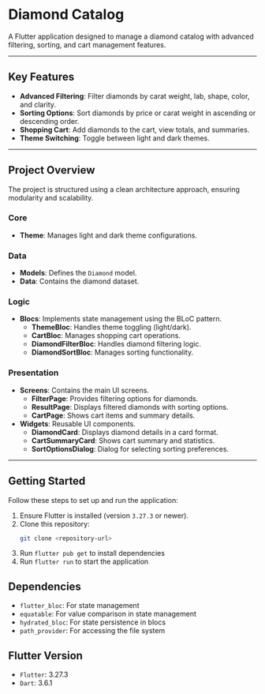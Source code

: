 # Diamond Catalog

A Flutter application designed to manage a diamond catalog with advanced filtering, sorting, and cart management features.

---

## Key Features

- **Advanced Filtering**: Filter diamonds by carat weight, lab, shape, color, and clarity.
- **Sorting Options**: Sort diamonds by price or carat weight in ascending or descending order.
- **Shopping Cart**: Add diamonds to the cart, view totals, and summaries.
- **Theme Switching**: Toggle between light and dark themes.

---

## Project Overview

The project is structured using a clean architecture approach, ensuring modularity and scalability.

### Core
- **Theme**: Manages light and dark theme configurations.

### Data
- **Models**: Defines the `Diamond` model.
- **Data**: Contains the diamond dataset.

### Logic
- **Blocs**: Implements state management using the BLoC pattern.
  - **ThemeBloc**: Handles theme toggling (light/dark).
  - **CartBloc**: Manages shopping cart operations.
  - **DiamondFilterBloc**: Handles diamond filtering logic.
  - **DiamondSortBloc**: Manages sorting functionality.

### Presentation
- **Screens**: Contains the main UI screens.
  - **FilterPage**: Provides filtering options for diamonds.
  - **ResultPage**: Displays filtered diamonds with sorting options.
  - **CartPage**: Shows cart items and summary details.
- **Widgets**: Reusable UI components.
  - **DiamondCard**: Displays diamond details in a card format.
  - **CartSummaryCard**: Shows cart summary and statistics.
  - **SortOptionsDialog**: Dialog for selecting sorting preferences.

---

## Getting Started

Follow these steps to set up and run the application:

1. Ensure Flutter is installed (version `3.27.3` or newer).
2. Clone this repository:
   ```bash
   git clone <repository-url>
3. Run `flutter pub get` to install dependencies
4. Run `flutter run` to start the application

## Dependencies

- `flutter_bloc`: For state management
- `equatable`: For value comparison in state management
- `hydrated_bloc`: For state persistence in blocs
- `path_provider`: For accessing the file system



## Flutter Version 
- `Flutter`: 3.27.3
- `Dart`: 3.6.1